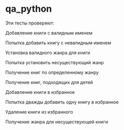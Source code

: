 # qa_python
Эти тесты проверяют:

Добавление книги с валидным именем

Попытка добавить книгу с невалидным именем

Установка валидного жанра для книги

Попытка установить несуществующий жанр

Получение книг по определенному жанру

Получение книг, подходящих для детей

Добавление книги в избранное

Попытка дважды добавить одну книгу в избранное

Удаление книги из избранного

Получение жанра для несуществующей книги